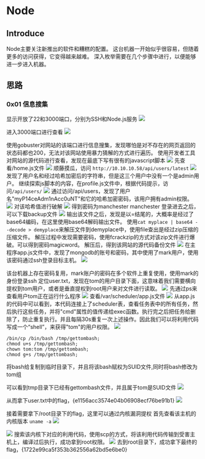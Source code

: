 # Node

## Introduce
Node主要关注新推出的软件和糟糕的配置。 这台机器一开始似乎很容易，但随着更多的访问获得，它变得越来越难。 深入枚举需要在几个步骤中进行，以便能够进一步进入机器。


## 思路
### 0x01 信息搜集

显示开放了22和3000端口，分别为SSH和Node.js服务
![](images/Node/Node_2.png)

进入3000端口进行查看
![](images/Node/Node_1.png)

使用gobuster对网站的该端口进行信息搜集，发现哪怕是对不存在的网页返回的状态码都也200，无法对该网站使用暴力猜解的方式进行遍历。
使用开发者工具对网站的源代码进行查看，发现在最底下写有很有的javascript脚本
![](images/Node/Node_3.png)
先查看/home.js文件
![](images/Node/Node_5.png)
顺藤摸瓜，访问 `http://10.10.10.58/api/users/latest`
![](images/Node/Node_6.png)
发现了用户名和经过哈希加密后的字符串，但是这三个用户中没有一个是admin用户。
继续探索js脚本的内容，在profile.js文件中，根据代码提示，访问`/api/users/`
![](images/Node/Node_7.png)
通过访问/api/users，发现了用户名"myP14ceAdm1nAcc0uNT"和它的哈希加密密码，该用户拥有admin权限。
![](images/Node/Node_8.png)
对该哈希值进行破解
![](images/Node/Node_9.png)
得到密码为manchester    manchester
登录进去之后，可以下载backup文件
![](images/Node/Node_11.png)
输出该文件之后，发现是以=结尾的，大概率是经过了base64编码，在这里使用base64解码输出文件。
使用`cat myplace | base64 --decode > demyplace`来解压文件到demyplace中，使用file查出是经过zip压缩的压缩文件。
解压过程中发现需要密码，使用fcrackzip的方式对该zip文件进行爆破。可以得到密码magicword。
解压后，得到该网站的源代码备份文件
![](images/Node/Node_13.png)
在主程序app.js文件中，发现了mongodb的账号和密码，其中使用了mark用户，使用该密码通过ssh登录目标主机。
![](images/Node/Node_14.png)


该台机器上存在密码复用，mark账户的密码在多个软件上重复使用，使用mark的身份登录ssh
定位user.txt，发现在tom的用户目录下面，这意味着我们需要横向提权到tom用户，或者是垂直提权到root用户来对文件进行读取。
![](images/Node/Node_10.png)
先通过ps来查看用户tom正在运行什么程序
![](images/Node/Node_15.png)
查看/var/scheduler/app.js文件
![](images/Node/Node_16.png)
从app.js的代码中可以看到，本代码连接上了scheduler表，查看任务表中的所有任务，然后执行这些任务，并将"cmd"属性的值传递给exec函数。执行完之后把任务给删除了，防止重复执行。并且每隔30s重复一次上述操作。因此我们可以将利用代码写成一个“shell”，来获得"tom"的用户权限。
![](images/Node/Node_17.png)
```
/bin/cp /bin/bash /tmp/gettombash;
chmod u+s /tmp/gettombash;
chown tom:tom /tmp/gettombash;
chmod g+s /tmp/gettombash;
```
将bash给复制到临时目录下，并且将该bash赋权为SUID文件,同时将bash修改为tom组


可以看到tmp目录下已经有gettombash文件，并且属于tom是SUID文件
![](images/Node/Node_20.png)

从而拿下user.txt中的flag，{e1156acc3574e04b06908ecf76be91b1}
![](images/Node/Node_21.png)

接着需要拿下/root目录下的flag，这里可以通过内核漏洞提权
首先查看该主机的内核版本 `uname -a`
![](images/Node/Node_22.png)

![](images/Node/Node_23.png)
搜索该内核下对应的利用代码，使用scp的方式，将该利用代码传输到受害主机上，编译过后执行，成功拿到root权限。
![](images/Node/Node_24.png)
去到root目录下，成功拿下最终的flag，{1722e99ca5f353b362556a62bd5e6be0}
